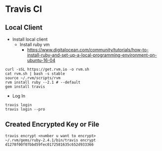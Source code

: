 # Travis CI

## Local Client
* Install local client
  * Install ruby vm
     * https://www.digitalocean.com/community/tutorials/how-to-install-ruby-and-set-up-a-local-programming-environment-on-ubuntu-16-04
```
curl -sSL https://get.rvm.io -o rvm.sh
cat rvm.sh | bash -s stable
source ~/.rvm/scripts/rvm
rvm install ruby --2.1 # --default
gem install travis
```
* Log In
```
travis login
travis login --pro
```
## Created Encrypted Key or File
```
travis encrypt <number u want to encrypt>
~/.rvm/gems/ruby-2.4.1/bin/travis encrypt d1278f00f07bbd59fec0172581635c652d933366
```
